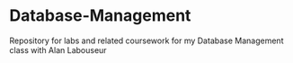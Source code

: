 # Database-Management
Repository for labs and related coursework for my Database Management class with Alan Labouseur
